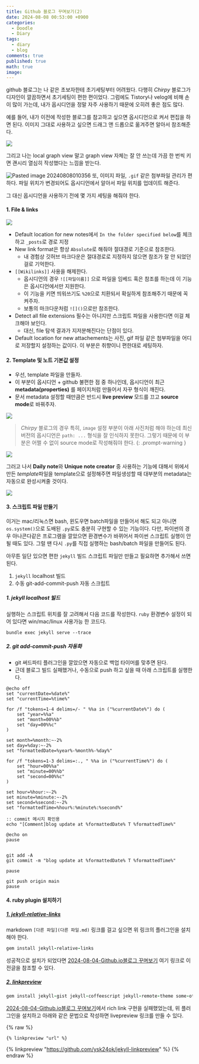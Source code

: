 ```yaml
---
title: Github 블로그 꾸며보기(2)
date: 2024-08-08 00:53:00 +0900
categories:
  - Doodle
  - Diary
tags:
  - diary
  - blog
comments: true
published: true
math: true
image:
---
```

github 블로그는 나 같은 초보자한테 초기세팅부터 어려웠다. 다행히 *Chirpy* 블로그가 디자인이 깔끔하면서 초기세팅이 편한 편이었다. 그럼에도 Tistory나 velog에 비해 손이 많이 가는데, 내가 옵시디언을 정말 자주 사용하기 때문에 오히려 좋은 점도 많다.

예를 들어, 내가 이전에 작성한 블로그를 참고하고 싶으면 옵시디언으로 켜서 편집을 하면 된다. 이미지 그대로 사용하고 싶으면 드래그 앤 드롭으로 옮겨주면 알아서 참조해준다.

![](assets/img/res/Pasted%20image%2020240808010433.png)

그리고 나는 local graph view 말고 graph view 자체는 잘 안 쓰는데 가끔 한 번씩 키면 괜시리 열심히 작성했다는 느낌을 받는다.

![Pasted image 20240808010356](assets/img/res/Pasted%20image%2020240808010356.png)
또, 이미지 파일, `.gif` 같은 첨부파일 관리가 편하다. 파일 위치가 변경되어도 옵시디언에서 알아서 파일 위치를 업데이트 해준다.

그 대신 옵시디언을 사용하기 전에 몇 가지 세팅을 해줘야 한다.
#### 1. File & links

![](assets/img/res/Pasted%20image%2020240808011033.png)

- Default location for new notes에서 `In the folder specified below`를 체크하고  `_posts`로 경로 지정
- New link format은 항상 `Absolute`로 해줘야 절대경로 기준으로 참조한다.
	- 내 경험상 깃허브 마크다운은 절대경로로 지정하지 않으면 참조가 잘 안 되었던 걸로 기억한다. 
- `[[Wikilinks]]` 사용을 해제한다. 
	- 옵시디언의 경우 `![[파일이름]]` 으로 파일을 임베드 혹은 참조를 하는데 이 기능은 옵시디언에서만 지원한다.
	- 이 기능을 키면 띄워쓰기도 `%20`으로 치환되서 확실하게 참조해주기 때문에 꼭 켜주자.
	- 보통의 마크다운처럼 `![]()`으로만 참조한다.
- Detect all file extensions 필수는 아니지만 스크립트 파일을 사용한다면 이걸 체크해야 보인다.
	- 대신, file 탐색 결과가 지저분해진다는 단점이 있다.
- Default location for new attachements는 사진, gif 파일 같은 첨부파일을 어디로 저장할지 설정하는 값이다. 이 부분은 취향이니 편한대로 세팅하자.

#### 2. Template 및 노트 기본값 설정
- 우선, template 파일을 만들자.
- 이 부분이 옵시디언 + github 불편한 점 중 하나인데, 옵시디언이 최근 **metadata(properties)** 를 페이지처럼 만들어서 자꾸 형식이 깨진다.
- 문서 metadata 설정할 때만큼은 반드시 **live preview** 모드를 끄고 **source mode**로 바꿔주자.

![](assets/img/res/Pasted%20image%2020240808012221.png)

> *Chirpy* 블로그의 경우 특히, `image` 설정 부분이 아래 사진처럼 해야 하는데 최신 버전의 옵시디언은 `path: ...` 형식을 잘 인식하지 못한다. 그렇기 때문에 이 부분은 어쩔 수 없이 source mode로 작성해줘야 한다.
{: .prompt-warning }

![](assets/img/res/Pasted%20image%2020240808012409.png)

그러고 나서 **Daily note**와 **Unique note creator** 중 사용하는 기능에 대해서 위에서 만든 *template*파일을 template으로 설정해주면 파일생성할 때 대부분의 metadata는 자동으로 완성시켜줄 것이다.

![](assets/img/res/Pasted%20image%2020240808012836.png)

#### 3. 스크립트 파일 만들기
이거는 mac/리눅스면 bash, 윈도우면 batch파일을 만들어서 해도 되고 아니면 `os.system()`으로 도배된 `.py`로도 충분히 구현할 수 있는 기능이다. 다만, 파이썬의 경우 아나콘다같은 프로그램을 깔았으면 환경변수가 바뀌어서 파이썬 스크립트 실행이 안 될 때도 있다. 그럴 땐 다시 `.py`를 직접 실행하는 bash/batch 파일을 만들어도 된다.

 아무튼 일단 있으면 편한 `jekyll` 빌드 스크립트 파일만 만들고 필요하면 추가해서 쓰면 된다.
 1. `jekyll` localhost 빌드
 2. 수동 git-add-commit-push 자동 스크립트

##### 1. jekyll localhost 빌드
실행하는 스크립트 위치를 잘 고려해서 다음 코드를 작성한다. `ruby` 환경변수 설정이 되어 있다면 win/mac/linux 사용가능 한 코드다.
```shell
bundle exec jekyll serve --trace
```

##### 2. git add-commit-push 자동화
- git 써드파티 플러그인을 깔았으면 자동으로 백업 타이머를 맞추면 된다.
- 근데 블로그 빌드 실패했거나, 수동으로 push 하고 싶을 때 아래 스크립트를 실행한다.

```batch
@echo off
set "currentDate=%date%"
set "currentTime=%time%"

for /f "tokens=1-4 delims=/- " %%a in ("%currentDate%") do (
    set "year=%%a"
    set "month=00%%b"
    set "day=00%%c"
)

set month=%month:~-2%
set day=%day:~-2%
set "formattedDate=%year%-%month%-%day%"

for /f "tokens=1-3 delims=:., " %%a in ("%currentTime%") do (
    set "hour=00%%a"
    set "minute=00%%b"
    set "second=00%%c"
)

set hour=%hour:~-2%
set minute=%minute:~-2%
set second=%second:~-2%
set "formattedTime=%hour%:%minute%:%second%"

:: commit 메시지 확인용
echo "[Comment]blog update at %formattedDate% T %formattedTime%"

@echo on
pause


git add -A
git commit -m "blog update at %formattedDate% T %formattedTime%"

pause

git push origin main
pause
```

#### 4. ruby plugin 설치하기
##### [1. jekyll-relative-links](https://github.com/benbalter/jekyll-relative-links)
markdown `[다른 파일](다른 파일.md)` 링크를 걸고 싶으면  위 링크의 플러그인을 설치해야 한다.
```ruby
gem install jekyll-relative-links
```

성공적으로 설치가 되었다면 [2024-08-04-Github.io블로그 꾸며보기](_posts/2024-08-04-Github.io블로그%20꾸며보기.md) 여기 링크로 이전글을 참조할 수 있다. 
##### [2. linkpreview](https://github.com/ysk24ok/jekyll-linkpreview)
```ruby
gem install jekyll-gist jekyll-coffeescript jekyll-remote-theme some-other-jekyll-plugin
```

[2024-08-04-Github.io블로그 꾸며보기](_posts/2024-08-04-Github.io블로그%20꾸며보기.md)에서 rich link 구현을 실패했었는데, 위 플러그인을 설치하고 아래와 같은 문법으로 작성하면 livepreview 링크를 만들 수 있다. 

{% raw %}
```
{% linkpreview "url" %}
```
{% linkpreview "https://github.com/ysk24ok/jekyll-linkpreview" %}
{% endraw %}

